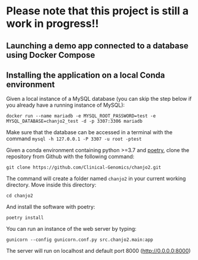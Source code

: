 # Please note that this project is still a work in progress!!

## Launching a demo app connected to a database using Docker Compose

## Installing the application on a local Conda environment

Given a local instance of a MySQL database (you can skip the step below if you already have a running instance of MySQL):
```
docker run --name mariadb -e MYSQL_ROOT_PASSWORD=test -e MYSQL_DATABASE=chanjo2_test -d -p 3307:3306 mariadb
```

Make sure that the database can be accessed in a terminal with the command `mysql -h 127.0.0.1 -P 3307 -u root -ptest`


Given a conda environment containing python >=3.7 and [poetry](https://github.com/python-poetry/poetry), clone the repository from Github with the following command:

```
git clone https://github.com/Clinical-Genomics/chanjo2.git
```

The command will create a folder named `chanjo2` in your current working directory. Move inside this directory:

```
cd chanjo2
```

And install the software with poetry:

```
poetry install
```

You can run an instance of the web server by typing:

```
gunicorn --config gunicorn.conf.py src.chanjo2.main:app
```

The server will run on localhost and default port 8000 (http://0.0.0.0:8000)
